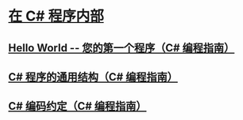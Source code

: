 # [在 C# 程序内部](index.md)
## [Hello World -- 您的第一个程序（C# 编程指南）](hello-world-your-first-program.md)
## [C# 程序的通用结构（C# 编程指南）](general-structure-of-a-csharp-program.md)
## [C# 编码约定（C# 编程指南）](coding-conventions.md)
